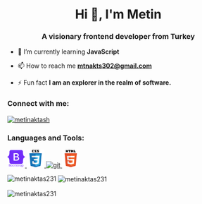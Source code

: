 <h1 align="center">Hi 👋, I'm Metin</h1>
<h3 align="center">A visionary frontend developer from Turkey</h3>

- 🌱 I’m currently learning **JavaScript**

- 📫 How to reach me **mtnakts302@gmail.com**

- ⚡ Fun fact **I am an explorer in the realm of software.**

<h3 align="left">Connect with me:</h3>
<p align="left">
<a href="https://instagram.com/metinaktash" target="blank"><img align="center" src="https://raw.githubusercontent.com/rahuldkjain/github-profile-readme-generator/master/src/images/icons/Social/instagram.svg" alt="metinaktash" height="30" width="40" /></a>
</p>

<h3 align="left">Languages and Tools:</h3>
<p align="left"> <a href="https://getbootstrap.com" target="_blank" rel="noreferrer"> <img src="https://raw.githubusercontent.com/devicons/devicon/master/icons/bootstrap/bootstrap-plain-wordmark.svg" alt="bootstrap" width="40" height="40"/> </a> <a href="https://www.w3schools.com/css/" target="_blank" rel="noreferrer"> <img src="https://raw.githubusercontent.com/devicons/devicon/master/icons/css3/css3-original-wordmark.svg" alt="css3" width="40" height="40"/> </a> <a href="https://git-scm.com/" target="_blank" rel="noreferrer"> <img src="https://www.vectorlogo.zone/logos/git-scm/git-scm-icon.svg" alt="git" width="40" height="40"/> </a> <a href="https://www.w3.org/html/" target="_blank" rel="noreferrer"> <img src="https://raw.githubusercontent.com/devicons/devicon/master/icons/html5/html5-original-wordmark.svg" alt="html5" width="40" height="40"/> </a> </p>

<p><img align="left" src="https://github-readme-stats.vercel.app/api/top-langs?username=metinaktas231&show_icons=true&locale=en&layout=compact" alt="metinaktas231" /></p>

<p>&nbsp;<img align="center" src="https://github-readme-stats.vercel.app/api?username=metinaktas231&show_icons=true&locale=en" alt="metinaktas231" /></p>

<p><img align="center" src="https://github-readme-streak-stats.herokuapp.com/?user=metinaktas231&" alt="metinaktas231" /></p>
